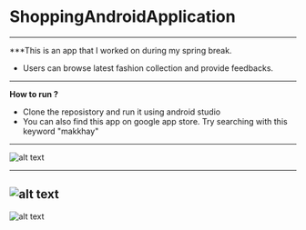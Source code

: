# ShoppingAndroidApplication
---
***This is an app that I worked on during my spring break.
* Users can browse latest fashion collection and provide feedbacks.
---
**How to run ?**
* Clone the reposistory and run it using android studio
* You can also find this app on google app store. Try searching with this keyword "makkhay" 
---
![alt text](https://github.com/makkhay/ShoppingAndroidApplication/blob/master/Screen%20Shot%202017-05-18%20at%203.32.55%20PM.png)

---
![alt text](https://github.com/makkhay/ShoppingAndroidApplication/blob/master/Screen%20Shot%202017-05-18%20at%203.32.30%20PM.png)
---
![alt text](https://github.com/makkhay/ShoppingAndroidApplication/blob/master/Screen%20Shot%202017-05-18%20at%203.31.18%20PM.png)



